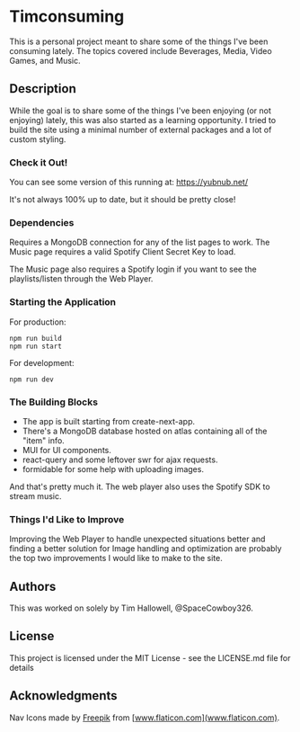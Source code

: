 # Timconsuming

This is a personal project meant to share some of the things I've been consuming lately. The topics covered include Beverages, Media, Video Games, and Music.

## Description

While the goal is to share some of the things I've been enjoying (or not enjoying) lately, this was also started as a learning opportunity. I tried to build the site using a minimal number of external packages and a lot of custom styling.


### Check it Out!

You can see some version of this running at:
https://yubnub.net/

It's not always 100% up to date, but it should be pretty close!

### Dependencies

Requires a MongoDB connection for any of the list pages to work. The Music page requires a valid Spotify Client Secret Key to load.

The Music page also requires a Spotify login if you want to see the playlists/listen through the Web Player.


### Starting the Application

For production:

```
npm run build
npm run start
```

For development:
```
npm run dev
```

### The Building Blocks
- The app is built starting from create-next-app.
- There's a MongoDB database hosted on atlas containing all of the "item" info.
- MUI for UI components.
- react-query and some leftover swr for ajax requests.
- formidable for some help with uploading images.

And that's pretty much it. The web player also uses the Spotify SDK to stream music.


### Things I'd Like to Improve
Improving the Web Player to handle unexpected situations better and finding a better solution for Image handling and optimization are probably the top two improvements I would like to make to the site.


## Authors

This was worked on solely by Tim Hallowell, @SpaceCowboy326.


## License

This project is licensed under the MIT License - see the LICENSE.md file for details


## Acknowledgments

Nav Icons made by [Freepik](https://www.freepik.com/) from [www.flaticon.com](www.flaticon.com).
